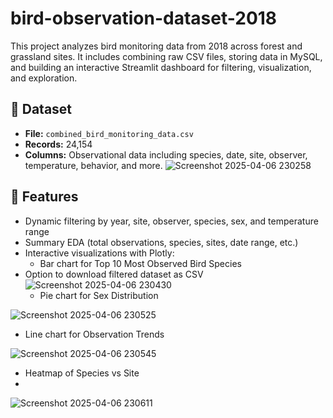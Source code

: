 # bird-observation-dataset-2018
This project analyzes bird monitoring data from 2018 across forest and grassland sites. It includes combining raw CSV files, storing data in MySQL, and building an interactive Streamlit dashboard for filtering, visualization, and exploration.
## 📁 Dataset

- **File:** `combined_bird_monitoring_data.csv`
- **Records:** 24,154
- **Columns:** Observational data including species, date, site, observer, temperature, behavior, and more.
![Screenshot 2025-04-06 230258](https://github.com/user-attachments/assets/332369c8-4932-4f37-ba8e-caaed5780ac0)
## 🚀 Features

- Dynamic filtering by year, site, observer, species, sex, and temperature range
- Summary EDA (total observations, species, sites, date range, etc.)
- Interactive visualizations with Plotly:
  - Bar chart for Top 10 Most Observed Bird Species
- Option to download filtered dataset as CSV
![Screenshot 2025-04-06 230430](https://github.com/user-attachments/assets/a91faa72-31a8-41c0-b430-276bdab33d05)
  - Pie chart for Sex Distribution

![Screenshot 2025-04-06 230525](https://github.com/user-attachments/assets/19c54ba7-c0f6-415e-be50-d1634ad2874b)
  - Line chart for Observation Trends
 
![Screenshot 2025-04-06 230545](https://github.com/user-attachments/assets/372b7106-18a9-44fa-8055-3269a437f2f0)
 - Heatmap of Species vs Site
 - 
![Screenshot 2025-04-06 230611](https://github.com/user-attachments/assets/5c638458-266a-4df2-95db-cb597d9094f2)


